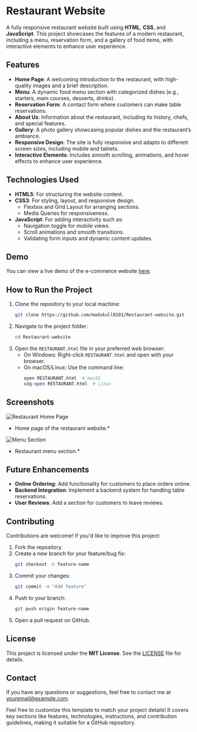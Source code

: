 

# Restaurant Website

A fully responsive restaurant website built using **HTML**, **CSS**, and **JavaScript**. This project showcases the features of a modern restaurant, including a menu, reservation form, and a gallery of food items, with interactive elements to enhance user experience.

## Features
- **Home Page**: A welcoming introduction to the restaurant, with high-quality images and a brief description.
- **Menu**: A dynamic food menu section with categorized dishes (e.g., starters, main courses, desserts, drinks).
- **Reservation Form**: A contact form where customers can make table reservations.
- **About Us**: Information about the restaurant, including its history, chefs, and special features.
- **Gallery**: A photo gallery showcasing popular dishes and the restaurant’s ambiance.
- **Responsive Design**: The site is fully responsive and adapts to different screen sizes, including mobile and tablets.
- **Interactive Elements**: Includes smooth scrolling, animations, and hover effects to enhance user experience.

## Technologies Used
- **HTML5**: For structuring the website content.
- **CSS3**: For styling, layout, and responsive design.
  - Flexbox and Grid Layout for arranging sections.
  - Media Queries for responsiveness.
- **JavaScript**: For adding interactivity such as:
  - Navigation toggle for mobile views.
  - Scroll animations and smooth transitions.
  - Validating form inputs and dynamic content updates.

## Demo
You can view a live demo of the e-commerce website [here](http://127.0.0.1:5500/RESTAURANT.html).


## How to Run the Project
1. Clone the repository to your local machine:
   ```bash
   git clone https://github.com/madskull0101/Restaurant-website.git
   ```
2. Navigate to the project folder:
   ```bash
   cd Restaurant-website
   ```
3. Open the `RESTAURANT.html` file in your preferred web browser:
   - On Windows: Right-click `RESTAURANT.html` and open with your browser.
   - On macOS/Linux: Use the command line:
     ```bash
     open RESTAURANT.html  # macOS
     xdg-open RESTAURANT.html  # Linux
     ```

## Screenshots
![Restaurant Home Page](https://github.com/user-attachments/assets/1717aa32-94b2-4e69-a435-139c323cbdb2)
* Home page of the restaurant website.*

![Menu Section](https://github.com/user-attachments/assets/e4a29fc2-e2ce-41b6-b1af-a0390b2b159e)
* Restaurant menu section.*

## Future Enhancements
- **Online Ordering**: Add functionality for customers to place orders online.
- **Backend Integration**: Implement a backend system for handling table reservations.
- **User Reviews**: Add a section for customers to leave reviews.

## Contributing
Contributions are welcome! If you'd like to improve this project:
1. Fork the repository.
2. Create a new branch for your feature/bug fix:
   ```bash
   git checkout -b feature-name
   ```
3. Commit your changes:
   ```bash
   git commit -m "Add feature"
   ```
4. Push to your branch:
   ```bash
   git push origin feature-name
   ```
5. Open a pull request on GitHub.

## License
This project is licensed under the **MIT License**. See the [LICENSE](LICENSE) file for details.

## Contact

If you have any questions or suggestions, feel free to contact me at [youremail@example.com](jhaa78144@gmail.com).

Feel free to customize this template to match your project details! It covers key sections like features, technologies, instructions, and contribution guidelines, making it suitable for a GitHub repository.
